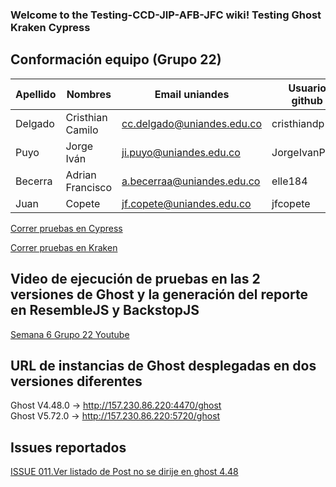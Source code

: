 ### Welcome to the Testing-CCD-JIP-AFB-JFC wiki! Testing Ghost Kraken Cypress

## Conformación equipo (Grupo 22)

| Apellido | Nombres          | Email uniandes             | Usuario github |
| -------- | ---------------- | -------------------------- | -------------- |
| Delgado  | Cristhian Camilo | cc.delgado@uniandes.edu.co | cristhiandp    |
| Puyo     | Jorge Iván       | ji.puyo@uniandes.edu.co    | JorgeIvanPuyo  |
| Becerra  | Adrian Francisco | a.becerraa@uniandes.edu.co | elle184        |
| Juan     | Copete           | jf.copete@uniandes.edu.co  | jfcopete       |  

[Correr pruebas en Cypress](Cypress/Readme.md)  

[Correr pruebas en Kraken](Kraken/Readme.md)  

## Video de ejecución de pruebas en las 2 versiones de Ghost y la generación del reporte en ResembleJS y BackstopJS  

[Semana 6 Grupo 22 Youtube](https://www.youtube.com/watch?v=AaU9bdKaAjY)  

## URL de instancias de Ghost desplegadas en dos versiones diferentes  

Ghost V4.48.0 -> http://157.230.86.220:4470/ghost  
Ghost V5.72.0 -> http://157.230.86.220:5720/ghost  

## Issues reportados

[ISSUE 011.Ver listado de Post no se dirije en ghost 4.48 ](https://github.com/JorgeIvanPuyo/Testing-CCD-JIP-AFB-JFC/issues/40#issue-2001223754)
